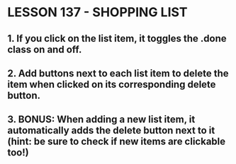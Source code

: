 # LESSON 137 - SHOPPING LIST


## 1. If you click on the list item, it toggles the .done  class on and off.

## 2. Add buttons next to each list item to delete the item when clicked on its corresponding delete button.

## 3. BONUS: When adding a new list item, it automatically adds the delete button next to it (hint: be sure to check if new items are clickable too!)
